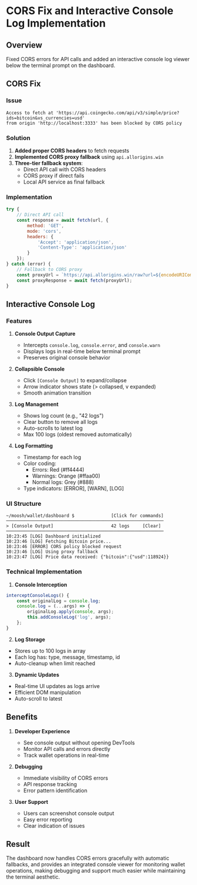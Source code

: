 # CORS Fix and Interactive Console Log Implementation

## Overview
Fixed CORS errors for API calls and added an interactive console log viewer below the terminal prompt on the dashboard.

## CORS Fix

### Issue
```
Access to fetch at 'https://api.coingecko.com/api/v3/simple/price?ids=bitcoin&vs_currencies=usd' 
from origin 'http://localhost:3333' has been blocked by CORS policy
```

### Solution
1. **Added proper CORS headers** to fetch requests
2. **Implemented CORS proxy fallback** using `api.allorigins.win`
3. **Three-tier fallback system**:
   - Direct API call with CORS headers
   - CORS proxy if direct fails
   - Local API service as final fallback

### Implementation
```javascript
try {
    // Direct API call
    const response = await fetch(url, {
        method: 'GET',
        mode: 'cors',
        headers: {
            'Accept': 'application/json',
            'Content-Type': 'application/json'
        }
    });
} catch (error) {
    // Fallback to CORS proxy
    const proxyUrl = `https://api.allorigins.win/raw?url=${encodeURIComponent(url)}`;
    const proxyResponse = await fetch(proxyUrl);
}
```

## Interactive Console Log

### Features

1. **Console Output Capture**
   - Intercepts `console.log`, `console.error`, and `console.warn`
   - Displays logs in real-time below terminal prompt
   - Preserves original console behavior

2. **Collapsible Console**
   - Click `[Console Output]` to expand/collapse
   - Arrow indicator shows state (> collapsed, v expanded)
   - Smooth animation transition

3. **Log Management**
   - Shows log count (e.g., "42 logs")
   - Clear button to remove all logs
   - Auto-scrolls to latest log
   - Max 100 logs (oldest removed automatically)

4. **Log Formatting**
   - Timestamp for each log
   - Color coding:
     - Errors: Red (#ff4444)
     - Warnings: Orange (#ffaa00)
     - Normal logs: Grey (#888)
   - Type indicators: [ERROR], [WARN], [LOG]

### UI Structure
```
~/moosh/wallet/dashboard $              [Click for commands]
────────────────────────────────────────────────────────────
> [Console Output]                      42 logs     [Clear]
────────────────────────────────────────────────────────────
10:23:45 [LOG] Dashboard initialized
10:23:46 [LOG] Fetching Bitcoin price...
10:23:46 [ERROR] CORS policy blocked request
10:23:46 [LOG] Using proxy fallback
10:23:47 [LOG] Price data received: {"bitcoin":{"usd":118924}}
```

### Technical Implementation

1. **Console Interception**
```javascript
interceptConsoleLogs() {
    const originalLog = console.log;
    console.log = (...args) => {
        originalLog.apply(console, args);
        this.addConsoleLog('log', args);
    };
}
```

2. **Log Storage**
- Stores up to 100 logs in array
- Each log has: type, message, timestamp, id
- Auto-cleanup when limit reached

3. **Dynamic Updates**
- Real-time UI updates as logs arrive
- Efficient DOM manipulation
- Auto-scroll to latest

## Benefits

1. **Developer Experience**
   - See console output without opening DevTools
   - Monitor API calls and errors directly
   - Track wallet operations in real-time

2. **Debugging**
   - Immediate visibility of CORS errors
   - API response tracking
   - Error pattern identification

3. **User Support**
   - Users can screenshot console output
   - Easy error reporting
   - Clear indication of issues

## Result
The dashboard now handles CORS errors gracefully with automatic fallbacks, and provides an integrated console viewer for monitoring wallet operations, making debugging and support much easier while maintaining the terminal aesthetic.